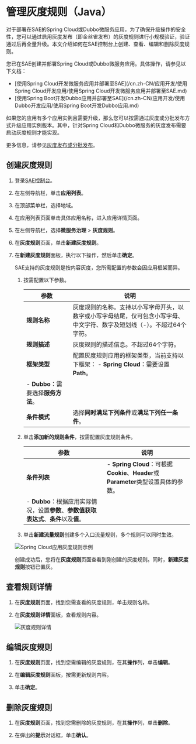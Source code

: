 # 管理灰度规则（Java）

对于部署在SAE的Spring Cloud或Dubbo微服务应用，为了确保升级操作的安全性，您可以通过启用灰度发布（即金丝雀发布）的灰度规则进行小规模验证，验证通过后再全量升级。本文介绍如何在SAE控制台上创建、查看、编辑和删除灰度规则。

您已在SAE创建并部署Spring Cloud或Dubbo微服务应用。具体操作，请参见以下文档：

-   [使用Spring Cloud开发微服务应用并部署至SAE](/cn.zh-CN/应用开发/使用Spring Cloud开发应用/使用Spring Cloud开发微服务应用并部署至SAE.md)
-   [使用Spring Boot开发Dubbo应用并部署至SAE](/cn.zh-CN/应用开发/使用Dubbo开发应用/使用Spring Boot开发Dubbo应用.md)

如果您的应用有多个应用实例且需要升级，那么您可以按需通过灰度或分批发布方式升级应用实例版本。其中，针对Spring Cloud和Dubbo微服务的灰度发布需要启动灰度规则才能实现。

更多信息，请参见[灰度发布或分批发布](/cn.zh-CN/应用部署/控制台部署/灰度发布或分批发布.md)。

## 创建灰度规则

1.  登录[SAE控制台](https://sae.console.aliyun.com)。

2.  在左侧导航栏，单击**应用列表**。

3.  在顶部菜单栏，选择地域。

4.  在应用列表页面单击具体应用名称，进入应用详情页面。

5.  在左侧导航栏，选择**微服务治理** \> **灰度规则**。

6.  在**灰度规则**页面，单击**新建灰度规则**。

7.  在**新建灰度规则**面板，执行以下操作，然后单击**确定**。

    SAE支持的灰度规则是按内容灰度，您所需配置的参数会因应用框架而异。

    1.  按需配置以下参数。

        |参数|说明|
        |--|--|
        |**规则名称**|灰度规则的名称。支持以小写字母开头，以数字或小写字母结尾，仅可包含小写字母、中文字符、数字及短划线（-）。不超过64个字符。|
        |**规则描述**|灰度规则的描述信息。不超过64个字符。|
        |**框架类型**|配置灰度规则应用的框架类型，当前支持以下框架：        -   **Spring Cloud**：需要设置**Path**。
        -   **Dubbo**：需要选择**服务方法**。 |
        |**条件模式**|选择**同时满足下列条件**或**满足下列任一条件**。|

    2.  单击**添加新的规则条件**，按需配置灰度规则条件。

        |参数|说明|
        |--|--|
        |**条件列表**|        -   **Spring Cloud**：可根据**Cookie**、**Header**或**Parameter**类型设置具体的参数。
        -   **Dubbo**：根据应用实际情况，设置**参数**、**参数值获取表达式**、**条件**以及**值**。 |

    3.  单击**新建流量规则**创建多个入口流量规则，多个规则可以同时生效。

    ![Spring Cloud应用灰度规则示例](../images/p271218.png "Spring Cloud应用灰度规则示例")

    创建成功后，您将在**灰度规则**页面查看到刚创建的灰度规则。同时，**新建灰度规则**按钮已置灰。


## 查看规则详情

1.  在**灰度规则**页面，找到您需查看的灰度规则，单击规则名称。

2.  在**灰度规则详情**面板，查看规则内容。

    ![灰度规则详情](https://static-aliyun-doc.oss-accelerate.aliyuncs.com/assets/img/zh-CN/1781130261/p271219.png)


## 编辑灰度规则

1.  在**灰度规则**页面，找到您需编辑的灰度规则，在其**操作**列，单击**编辑**。

2.  在**编辑灰度规则**面板，按需更新规则内容。

3.  单击**确定**。


## 删除灰度规则

1.  在**灰度规则**页面，找到您需删除的灰度规则，在其**操作**列，单击**删除**。

2.  在弹出的**提示**对话框，单击**确认**。



